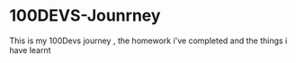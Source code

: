 # 100DEVS-Jounrney
This is my 100Devs journey , the homework i've completed and the things i have learnt 
